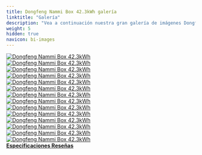 ```yaml
---
title: Dongfeng Nammi Box 42.3kWh galería
linktitle: "Galería"
description: "Vea a continuación nuestra gran galería de imágenes Dongfeng Nammi Box 42.3kWh. Haga clic en las imágenes para ver las versiones de alta resolución."
weight: 5
hidden: true
navicon: bi-images
---
```

<!-- markdownlint-disable MD033 -->
<div class="row" id ="my-gallery">
	<div class="pswp-grid-item col-6 col-md-4">
		<a href="https://media.evkx.net/multimedia/models/dongfeng/nammi_box/nammi_box_42.3kwh/details_1.jpg"
data-pswp-src="https://media.evkx.net/multimedia/models/dongfeng/nammi_box/nammi_box_42.3kwh/details_1.jpg"
data-pswp-width="3000"
data-pswp-height="2250" 
target="_blank">
			<img src="https://media.evkx.net/multimedia/models/dongfeng/nammi_box/nammi_box_42.3kwh/details_1_xst.jpg" alt="Dongfeng Nammi Box 42.3kWh" class="img-fluid " />
		</a>
	</div>
	<div class="pswp-grid-item col-6 col-md-4">
		<a href="https://media.evkx.net/multimedia/models/dongfeng/nammi_box/nammi_box_42.3kwh/exterior_1.jpg"
data-pswp-src="https://media.evkx.net/multimedia/models/dongfeng/nammi_box/nammi_box_42.3kwh/exterior_1.jpg"
data-pswp-width="3000"
data-pswp-height="2000" 
target="_blank">
			<img src="https://media.evkx.net/multimedia/models/dongfeng/nammi_box/nammi_box_42.3kwh/exterior_1_xst.jpg" alt="Dongfeng Nammi Box 42.3kWh" class="img-fluid " />
		</a>
	</div>
	<div class="pswp-grid-item col-6 col-md-4">
		<a href="https://media.evkx.net/multimedia/models/dongfeng/nammi_box/nammi_box_42.3kwh/exterior_2.jpg"
data-pswp-src="https://media.evkx.net/multimedia/models/dongfeng/nammi_box/nammi_box_42.3kwh/exterior_2.jpg"
data-pswp-width="3000"
data-pswp-height="2000" 
target="_blank">
			<img src="https://media.evkx.net/multimedia/models/dongfeng/nammi_box/nammi_box_42.3kwh/exterior_2_xst.jpg" alt="Dongfeng Nammi Box 42.3kWh" class="img-fluid " />
		</a>
	</div>
	<div class="pswp-grid-item col-6 col-md-4">
		<a href="https://media.evkx.net/multimedia/models/dongfeng/nammi_box/nammi_box_42.3kwh/exterior_3.jpg"
data-pswp-src="https://media.evkx.net/multimedia/models/dongfeng/nammi_box/nammi_box_42.3kwh/exterior_3.jpg"
data-pswp-width="1920"
data-pswp-height="1083" 
target="_blank">
			<img src="https://media.evkx.net/multimedia/models/dongfeng/nammi_box/nammi_box_42.3kwh/exterior_3_xst.jpg" alt="Dongfeng Nammi Box 42.3kWh" class="img-fluid " />
		</a>
	</div>
	<div class="pswp-grid-item col-6 col-md-4">
		<a href="https://media.evkx.net/multimedia/models/dongfeng/nammi_box/nammi_box_42.3kwh/exterior_4.jpg"
data-pswp-src="https://media.evkx.net/multimedia/models/dongfeng/nammi_box/nammi_box_42.3kwh/exterior_4.jpg"
data-pswp-width="1920"
data-pswp-height="1230" 
target="_blank">
			<img src="https://media.evkx.net/multimedia/models/dongfeng/nammi_box/nammi_box_42.3kwh/exterior_4_xst.jpg" alt="Dongfeng Nammi Box 42.3kWh" class="img-fluid " />
		</a>
	</div>
	<div class="pswp-grid-item col-6 col-md-4">
		<a href="https://media.evkx.net/multimedia/models/dongfeng/nammi_box/nammi_box_42.3kwh/frontseats_1.jpg"
data-pswp-src="https://media.evkx.net/multimedia/models/dongfeng/nammi_box/nammi_box_42.3kwh/frontseats_1.jpg"
data-pswp-width="2600"
data-pswp-height="1459" 
target="_blank">
			<img src="https://media.evkx.net/multimedia/models/dongfeng/nammi_box/nammi_box_42.3kwh/frontseats_1_xst.jpg" alt="Dongfeng Nammi Box 42.3kWh" class="img-fluid " />
		</a>
	</div>
	<div class="pswp-grid-item col-6 col-md-4">
		<a href="https://media.evkx.net/multimedia/models/dongfeng/nammi_box/nammi_box_42.3kwh/frontseats_2.jpg"
data-pswp-src="https://media.evkx.net/multimedia/models/dongfeng/nammi_box/nammi_box_42.3kwh/frontseats_2.jpg"
data-pswp-width="3000"
data-pswp-height="1674" 
target="_blank">
			<img src="https://media.evkx.net/multimedia/models/dongfeng/nammi_box/nammi_box_42.3kwh/frontseats_2_xst.jpg" alt="Dongfeng Nammi Box 42.3kWh" class="img-fluid " />
		</a>
	</div>
	<div class="pswp-grid-item col-6 col-md-4">
		<a href="https://media.evkx.net/multimedia/models/dongfeng/nammi_box/nammi_box_42.3kwh/headlights_1.jpg"
data-pswp-src="https://media.evkx.net/multimedia/models/dongfeng/nammi_box/nammi_box_42.3kwh/headlights_1.jpg"
data-pswp-width="1920"
data-pswp-height="1080" 
target="_blank">
			<img src="https://media.evkx.net/multimedia/models/dongfeng/nammi_box/nammi_box_42.3kwh/headlights_1_xst.jpg" alt="Dongfeng Nammi Box 42.3kWh" class="img-fluid " />
		</a>
	</div>
	<div class="pswp-grid-item col-6 col-md-4">
		<a href="https://media.evkx.net/multimedia/models/dongfeng/nammi_box/nammi_box_42.3kwh/interior_1.jpg"
data-pswp-src="https://media.evkx.net/multimedia/models/dongfeng/nammi_box/nammi_box_42.3kwh/interior_1.jpg"
data-pswp-width="3000"
data-pswp-height="1972" 
target="_blank">
			<img src="https://media.evkx.net/multimedia/models/dongfeng/nammi_box/nammi_box_42.3kwh/interior_1_xst.jpg" alt="Dongfeng Nammi Box 42.3kWh" class="img-fluid " />
		</a>
	</div>
	<div class="pswp-grid-item col-6 col-md-4">
		<a href="https://media.evkx.net/multimedia/models/dongfeng/nammi_box/nammi_box_42.3kwh/interior_2.jpg"
data-pswp-src="https://media.evkx.net/multimedia/models/dongfeng/nammi_box/nammi_box_42.3kwh/interior_2.jpg"
data-pswp-width="3000"
data-pswp-height="2250" 
target="_blank">
			<img src="https://media.evkx.net/multimedia/models/dongfeng/nammi_box/nammi_box_42.3kwh/interior_2_xst.jpg" alt="Dongfeng Nammi Box 42.3kWh" class="img-fluid " />
		</a>
	</div>
	<div class="pswp-grid-item col-6 col-md-4">
		<a href="https://media.evkx.net/multimedia/models/dongfeng/nammi_box/nammi_box_42.3kwh/main_1.jpg"
data-pswp-src="https://media.evkx.net/multimedia/models/dongfeng/nammi_box/nammi_box_42.3kwh/main_1.jpg"
data-pswp-width="3000"
data-pswp-height="2000" 
target="_blank">
			<img src="https://media.evkx.net/multimedia/models/dongfeng/nammi_box/nammi_box_42.3kwh/main_1_xst.jpg" alt="Dongfeng Nammi Box 42.3kWh" class="img-fluid " />
		</a>
	</div>
	<div class="pswp-grid-item col-6 col-md-4">
		<a href="https://media.evkx.net/multimedia/models/dongfeng/nammi_box/nammi_box_42.3kwh/rearlights_1.jpg"
data-pswp-src="https://media.evkx.net/multimedia/models/dongfeng/nammi_box/nammi_box_42.3kwh/rearlights_1.jpg"
data-pswp-width="3000"
data-pswp-height="2250" 
target="_blank">
			<img src="https://media.evkx.net/multimedia/models/dongfeng/nammi_box/nammi_box_42.3kwh/rearlights_1_xst.jpg" alt="Dongfeng Nammi Box 42.3kWh" class="img-fluid " />
		</a>
	</div>
	<div class="pswp-grid-item col-6 col-md-4">
		<a href="https://media.evkx.net/multimedia/models/dongfeng/nammi_box/nammi_box_42.3kwh/screens_1.jpg"
data-pswp-src="https://media.evkx.net/multimedia/models/dongfeng/nammi_box/nammi_box_42.3kwh/screens_1.jpg"
data-pswp-width="3000"
data-pswp-height="2250" 
target="_blank">
			<img src="https://media.evkx.net/multimedia/models/dongfeng/nammi_box/nammi_box_42.3kwh/screens_1_xst.jpg" alt="Dongfeng Nammi Box 42.3kWh" class="img-fluid " />
		</a>
	</div>
	<div class="pswp-grid-item col-6 col-md-4">
		<a href="https://media.evkx.net/multimedia/models/dongfeng/nammi_box/nammi_box_42.3kwh/wheels_1.jpg"
data-pswp-src="https://media.evkx.net/multimedia/models/dongfeng/nammi_box/nammi_box_42.3kwh/wheels_1.jpg"
data-pswp-width="3000"
data-pswp-height="2250" 
target="_blank">
			<img src="https://media.evkx.net/multimedia/models/dongfeng/nammi_box/nammi_box_42.3kwh/wheels_1_xst.jpg" alt="Dongfeng Nammi Box 42.3kWh" class="img-fluid " />
		</a>
	</div>
</div>
<script type="module">
  import PhotoSwipeLightbox from '/js/photoswipe-lightbox.esm.js';
    const lightbox = new PhotoSwipeLightbox({
       gallery: '#my-gallery',
        children: 'a',
        pswpModule: () => import('/js/photoswipe.esm.js')
    });
lightbox.init();
</script>
<div class="mt-3 mb-3">
<a href="../specifications/" class="text-decoration-none text-black">
<strong><i class="bi-arrow-left"></i> Especificaciones </strong>
</a>
<a href="../reviews/" class="text-decoration-none text-black float-end">
<strong>Reseñas <i class="bi-arrow-right"></i></strong>
</a>
</div>
